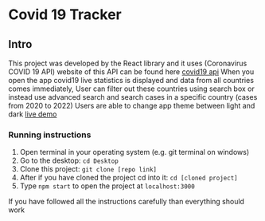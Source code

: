 # Covid 19 Tracker

## Intro

This project was developed by the React library and it uses (Coronavirus COVID 19 API)
website of this API can be found here [covid19 api](https://documenter.getpostman.com/view/10808728/SzS8rjbc)
When you open the app covid19 live statistics is displayed and data from all countries comes immediately, User can filter out these countries using search box or instead use advanced search and search cases in a specific country (cases from 2020 to 2022)
Users are able to change app theme between light and dark
[live demo](https://sars19-tracker.netlify.app/)

### Running instructions
1) Open terminal in your operating system (e.g. git terminal on windows)
2) Go to the desktop: `cd Desktop`
3) Clone this project: `git clone [repo link]`
4) After if you have cloned the project cd into it: `cd [cloned project]`
5) Type `npm start` to open the project at `localhost:3000`

If you have followed all the instructions carefully than everything should work 
